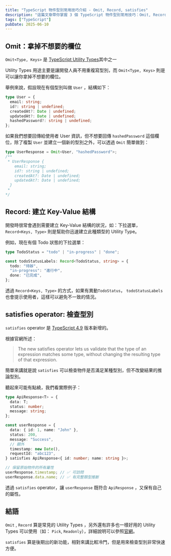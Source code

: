 ```yaml
---
title: "TypeScript 物件型別常用技巧介紹 - Omit, Record, satisfies"
description: "這篇文章帶你掌握 3 個 TypeScript 物件型別常用技巧：Omit, Record, satisfies, as const，透過實際開發場景的範例，讓你少踩坑、多享受型別安全帶來的好處。"
tags: ["TypeScript"]
pubDate: 2025-06-10
---
```


## Omit：拿掉不想要的欄位

`Omit<Type, Keys>` 是 <a href="https://www.typescriptlang.org/docs/handbook/utility-types.html#omittype-keys" target="_blank">TypeScript Utility Types</a>其中之一

Utility Types 用途主要是讓開發人員不用重複寫型別，而 `Omit<Type, Keys>` 則是可以讓你拿掉不想要的欄位。

舉例來說，假設現在有個型別叫做 `User` ，結構如下：

```ts
type User = {
  email: string;
  id?: string | undefined;
  createdAt?: Date | undefined;
  updatedAt?: Date | undefined;
  hashedPassword?: string | undefined;
};
```

如果我們想要回傳給使用者 User 資訊，但不想要回傳 `hashedPassword` 這個欄位，除了複製 `User` 並建立一個新的型別之外，可以透過 `Omit` 簡單做到：

```ts
type UserResponse = Omit<User, "hashedPassword">;
/** 
 * UserResponse {
    email: string;
    id?: string | undefined;
    createdAt?: Date | undefined;
    updatedAt?: Date | undefined;
  }
 * 
*/
```

## Record: 建立 Key-Value 結構

開發時很常會遇到需要建立 Key-Value 結構的狀況，如：下拉選單，`Record<Keys, Type>` 則是幫助你迅速建立此種類型的 Utility Type。

例如，現在有個 Todo 狀態的下拉選單：

```ts
type TodoStatus = "todo" | "in-progress" | "done";

const todoStatusLabels: Record<TodoStatus, string> = {
  todo: "待辦",
  "in-progress": "進行中",
  done: "已完成",
};
```

透過 `Record<Keys, Type>` 的方式，如果有異動`TodoStatus`， `todoStatusLabels` 也會提示使用者，這樣可以避免不一致的情況。

## satisfies operator: 檢查型別

`satisfies` operator 是 <a href="https://www.typescriptlang.org/docs/handbook/release-notes/typescript-4-9.html" target="_blank">TypeScript 4.9</a> 版本新增的。

根據官網所述：

> The new satisfies operator lets us validate that the type of an expression matches some type, without changing the resulting type of that expression.

簡單來講就是說 `satisfies` 可以檢查物件是否滿足某種型別，但不改變結果的推論型別。

聽起來可能有點繞，我們看實際例子：

```ts
type ApiResponse<T> = {
  data: T;
  status: number;
  message: string;
};

const userResponse = {
  data: { id: 1, name: "John" },
  status: 200,
  message: "Success",
  // 額外
  timestamp: new Date(),
  requestId: "abc123",
} satisfies ApiResponse<{ id: number; name: string }>;

// 保留原始物件的所有屬性
userResponse.timestamp; // ✅ 可訪問
userResponse.data.name; // ✅ 有完整類型推斷
```

透過 `satisfies` operator，讓 `userResponse` 既符合 `ApiResponse` ，又保有自己的屬性。

## 結語

`Omit` , `Record` 算是常見的 Utility Types ，另外還有許多也一樣好用的 Utility Types 可以使用（如： `Pick`, `Readonly`），詳細說明可以參照<a href="https://www.typescriptlang.org/docs/handbook/utility-types.html#omittype-keys" href="_blank">官網</a>。

`satisfies` 算是後期出的新功能，相對來講比較冷門，但是用來檢查型別非常快速方便。

